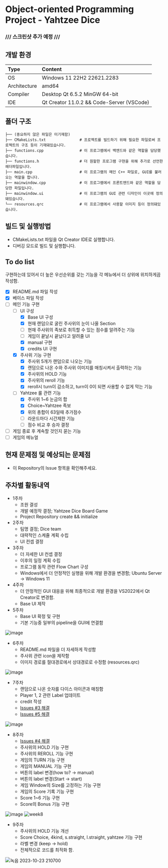 # Object-oriented Programming Project - Yahtzee Dice
### /// 스크린샷 추가 예정 ///
## 개발 환경
| Type | Content |
|:---|:---|
| OS | Windows 11 22H2 22621.2283 |
| Architecture | amd64 |
| Compiler | Desktop Qt 6.5.2 MinGW 64-bit |
| IDE | Qt Creator 11.0.2 && Code-Server (VSCode) |

## 폴더 구조
     
    ├── (중요하지 않은 파일은 미기재함) 
    ├── CMakeLists.txt               # 프로젝트를 빌드하기 위해 필요한 파일로써 프로젝트의 구조 등이 기재돼있습니다.
    ├── functions.cpp                # 이 프로그램에서 백엔드와 같은 역할을 담당했습니다.
    ├── functions.h                  # 더 원할한 프로그램 구현을 위해 추가로 선언한 헤더파일입니다.
    ├── main.cpp                     # 이 프로그램의 메인 C++ 파일로, GUI를 불러오는 역할을 합니다.
    ├── mainwindow.cpp               # 이 프로그램에서 프론트엔드와 같은 역할을 담당한 파일입니다.
    ├── mainwindow.ui                # 이 프로그램의 GUI 관련 디자인이 이곳에 정의돼있습니다.
    └── resources.qrc                # 이 프로그램에서 사용할 이미지 등이 정의돼있습니다.

## 빌드 및 실행방법
- CMakeLists.txt 파일을 Qt Creator IDE로 실행합니다.
- 디버깅 모드로 빌드 및 실행합니다.

## To do list
구현하는데 있어서 더 높은 우선순위를 갖는 기능을 각 메뉴에서 더 상위에 위치하게끔 작성함.
- [X] README.md 파일 작성
- [X] 베이스 파일 작성
- [ ] 메인 기능 구현
  - [ ] UI 구성
    - [X] Base UI 구성
    - [x] 현재 랜덤으로 굴린 주사위의 눈이 나올 Section
    - [ ] 현재 주사위의 족보로 취득할 수 있는 점수를 알려주는 기능
    - [ ] 게임이 끝날시 끝났다고 알려줄 UI
    - [x] manual 구현
    - [x] credits UI 구현
  - [X] 주사위 기능 구현
    - [X] 주사위 5개가 랜덤으로 나오는 기능
    - [x] 랜덤으로 나온 수와 주사위 이미지를 매칭시켜서 출력하는 기능
    - [X] 주사위의 HOLD 기능
    - [X] 주사위의 reroll 기능
    - [X] reroll시 turn이 감소하고, turn이 0이 되면 사용할 수 없게 막는 기능
  - [ ] Yahtzee 룰 관련 기능
    - [x] 주사위 1~6 눈금의 합
    - [x] Choice~Yahtzee 족보
    - [x] 위의 총합이 63일때 추가점수
    - [ ] 라운드마다 시간제한 기능
    - [ ] 점수 비교 후 승자 결정
- [ ] 게임 종료 후 계속할 것인지 묻는 기능
- [ ] 게임의 메뉴얼

## 현재 문제점 및 예상되는 문제점
- 이 Repository의 Issue 항목을 확인해주세요.

## 주차별 활동내역
- 1주차
  - 조원 결성
  - 개발 예정작 결정; Yahtzee Dice Board Game
  - Project Repository create && initialize
- 2주차
  - 팀명 결정; Dice team
  - 대략적인 스케쥴 계획 수립
  - UI 컨셉 결정
- 3주차
  - 더 자세한 UI 컨셉 결정
  - 이후의 일정 계획 수립
  - 프로그램 동작 관련 Flow Chart 구성
  - Windows에서 더 안정적인 실행을 위해 개발 환경을 변경함; Ubuntu Server -> Windows 11
- 4주차
  - 더 안정적인 GUI 대응을 위해 최종적으로 개발 환경을 VS2022에서 Qt Creator로 변경함.
  - Base UI 제작
- 5주차
  - Base UI 확정 및 구현
  - 기본 기능중 일부의 pipeline을 GUI에 연결함
    
![image](https://github.com/kimch0612/OOP2_Project/assets/10193967/52907e87-6091-471b-8469-c19200f601a2)
- 6주차 
  - README.md 파일을 더 자세하게 작성함
  - 주사위 관련 icon을 제작함
  - 이미지 경로를 절대경로에서 상대경로로 수정함 (resources.qrc)
 
![image](https://github.com/kimch0612/OOP2_Project/assets/10193967/53a0978a-86c5-43c6-afe1-a7fec2b7fa15)
- 7주차
  - 랜덤으로 나온 숫자를 다이스 아이콘과 매칭함
  - Player 1, 2 관련 Label 업데이트
  - credit 작성
  - [Issues #3 해결](https://github.com/kimch0612/OOP2_Project/issues/3)
  - [Issues #5 해결](https://github.com/kimch0612/OOP2_Project/issues/5)
  
![image](https://github.com/kimch0612/OOP2_Project/assets/10193967/3b50de8f-02d0-4f9c-aec6-1bf28112e2d5)
- 8주차
  - [Issues #4 해결](https://github.com/kimch0612/OOP2_Project/issues/4)
  - 주사위의 HOLD 기능 구현
  - 주사위의 REROLL 기능 구현
  - 게임의 TURN 기능 구현
  - 게임의 MANUAL 기능 구현
  - 버튼의 label 변경(how to? -> manual)
  - 버튼의 label 변경(Start -> start)
  - 게임 Window의 Size를 고정하는 기능 구현
  - 게임의 Score 기록 기능 구현
  - Score 1~6 기능 구현
  - Score의 Bonus 기능 구현

![image](https://github.com/kimch0612/OOP2_Project/assets/10193967/e35fbd01-c04e-4618-8618-df0d61c0f6b2)
![week8](https://github.com/kimch0612/OOP2_Project/assets/10193967/cca95522-ac45-4e19-a980-ad5529deec23)
- 9주차
  - 주사위의 HOLD 기능 개선
  - Score Choice, 4kind, s.straight, l.straight, yahtzee 기능 구현
  - 라벨 변경 (keep -> hold)
  - 전체적으로 코드를 최적화 함.

![녹음 2023-10-23 210700](https://github.com/kimch0612/OOP2_Project/assets/10193967/b4a5ac34-3fc3-4d86-b735-96ad81b192bf)
